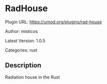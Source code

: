 # RadHouse

Plugin URL: https://umod.org/plugins/rad-house

Author: misticos

Latest Version: 1.0.5

Categories: rust

## Description

Radiation house in the Rust
